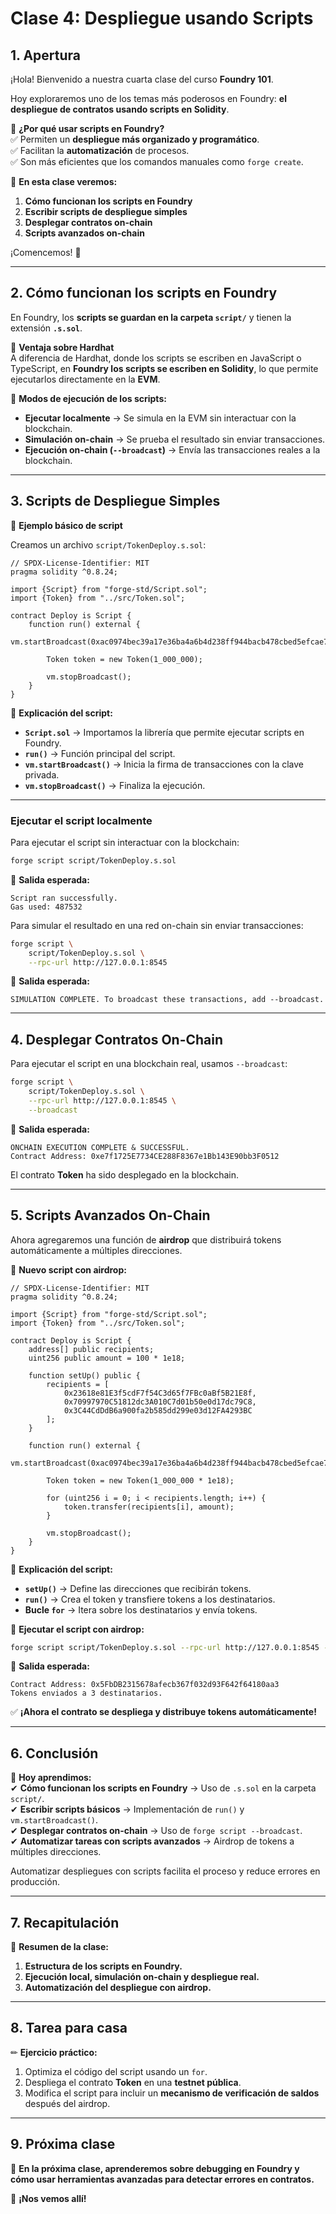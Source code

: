 # **Clase 4: Despliegue usando Scripts**  

## **1. Apertura**  

¡Hola! Bienvenido a nuestra cuarta clase del curso **Foundry 101**.  

Hoy exploraremos uno de los temas más poderosos en Foundry: **el despliegue de contratos usando scripts en Solidity**.  

📌 **¿Por qué usar scripts en Foundry?**  
✅ Permiten un **despliegue más organizado y programático**.  
✅ Facilitan la **automatización** de procesos.  
✅ Son más eficientes que los comandos manuales como `forge create`.  

📌 **En esta clase veremos:**  

1. **Cómo funcionan los scripts en Foundry**  
2. **Escribir scripts de despliegue simples**  
3. **Desplegar contratos on-chain**  
4. **Scripts avanzados on-chain**  

¡Comencemos! 🚀  

---

## **2. Cómo funcionan los scripts en Foundry**  

En Foundry, los **scripts se guardan en la carpeta `script/`** y tienen la extensión **`.s.sol`**.  

📌 **Ventaja sobre Hardhat**  
A diferencia de Hardhat, donde los scripts se escriben en JavaScript o TypeScript, en **Foundry los scripts se escriben en Solidity**, lo que permite ejecutarlos directamente en la **EVM**.  

📌 **Modos de ejecución de los scripts:**  

- **Ejecutar localmente** → Se simula en la EVM sin interactuar con la blockchain.  
- **Simulación on-chain** → Se prueba el resultado sin enviar transacciones.  
- **Ejecución on-chain (`--broadcast`)** → Envía las transacciones reales a la blockchain.  

---

## **3. Scripts de Despliegue Simples**  

📌 **Ejemplo básico de script**  

Creamos un archivo `script/TokenDeploy.s.sol`:  

```solidity
// SPDX-License-Identifier: MIT
pragma solidity ^0.8.24;

import {Script} from "forge-std/Script.sol";
import {Token} from "../src/Token.sol";

contract Deploy is Script {
    function run() external {
        vm.startBroadcast(0xac0974bec39a17e36ba4a6b4d238ff944bacb478cbed5efcae784d7bf4f2ff80);

        Token token = new Token(1_000_000);

        vm.stopBroadcast();
    }
}
```  

📌 **Explicación del script:**  
- **`Script.sol`** → Importamos la librería que permite ejecutar scripts en Foundry.  
- **`run()`** → Función principal del script.  
- **`vm.startBroadcast()`** → Inicia la firma de transacciones con la clave privada.  
- **`vm.stopBroadcast()`** → Finaliza la ejecución.  

---

### **Ejecutar el script localmente**  

Para ejecutar el script sin interactuar con la blockchain:  

```bash
forge script script/TokenDeploy.s.sol
```  

📌 **Salida esperada:**  

```
Script ran successfully.
Gas used: 487532
```  

Para simular el resultado en una red on-chain sin enviar transacciones:  

```bash
forge script \
    script/TokenDeploy.s.sol \
    --rpc-url http://127.0.0.1:8545
```  

📌 **Salida esperada:**  

```
SIMULATION COMPLETE. To broadcast these transactions, add --broadcast.
```  

---

## **4. Desplegar Contratos On-Chain**  

Para ejecutar el script en una blockchain real, usamos `--broadcast`:  

```bash
forge script \
    script/TokenDeploy.s.sol \
    --rpc-url http://127.0.0.1:8545 \
    --broadcast
```  

📌 **Salida esperada:**  

```
ONCHAIN EXECUTION COMPLETE & SUCCESSFUL.
Contract Address: 0xe7f1725E7734CE288F8367e1Bb143E90bb3F0512
```  

El contrato **Token** ha sido desplegado en la blockchain.  

---

## **5. Scripts Avanzados On-Chain**  

Ahora agregaremos una función de **airdrop** que distribuirá tokens automáticamente a múltiples direcciones.  

📌 **Nuevo script con airdrop:**  

```solidity
// SPDX-License-Identifier: MIT
pragma solidity ^0.8.24;

import {Script} from "forge-std/Script.sol";
import {Token} from "../src/Token.sol";

contract Deploy is Script {
    address[] public recipients;
    uint256 public amount = 100 * 1e18;

    function setUp() public {
        recipients = [
            0x23618e81E3f5cdF7f54C3d65f7FBc0aBf5B21E8f,
            0x70997970C51812dc3A010C7d01b50e0d17dc79C8,
            0x3C44CdDdB6a900fa2b585dd299e03d12FA4293BC
        ];
    }

    function run() external {
        vm.startBroadcast(0xac0974bec39a17e36ba4a6b4d238ff944bacb478cbed5efcae784d7bf4f2ff80);

        Token token = new Token(1_000_000 * 1e18);

        for (uint256 i = 0; i < recipients.length; i++) {
            token.transfer(recipients[i], amount);
        }

        vm.stopBroadcast();
    }
}
```  

📌 **Explicación del script:**  
- **`setUp()`** → Define las direcciones que recibirán tokens.  
- **`run()`** → Crea el token y transfiere tokens a los destinatarios.  
- **Bucle `for`** → Itera sobre los destinatarios y envía tokens.  

📌 **Ejecutar el script con airdrop:**  

```bash
forge script script/TokenDeploy.s.sol --rpc-url http://127.0.0.1:8545 --broadcast
```  

📌 **Salida esperada:**  

```
Contract Address: 0x5FbDB2315678afecb367f032d93F642f64180aa3
Tokens enviados a 3 destinatarios.
```  

✅ **¡Ahora el contrato se despliega y distribuye tokens automáticamente!**  

---

## **6. Conclusión**  

📌 **Hoy aprendimos:**  
✔ **Cómo funcionan los scripts en Foundry** → Uso de `.s.sol` en la carpeta `script/`.  
✔ **Escribir scripts básicos** → Implementación de `run()` y `vm.startBroadcast()`.  
✔ **Desplegar contratos on-chain** → Uso de `forge script --broadcast`.  
✔ **Automatizar tareas con scripts avanzados** → Airdrop de tokens a múltiples direcciones.  

Automatizar despliegues con scripts facilita el proceso y reduce errores en producción.  

---

## **7. Recapitulación**  

📌 **Resumen de la clase:**  
1. **Estructura de los scripts en Foundry.**  
2. **Ejecución local, simulación on-chain y despliegue real.**  
3. **Automatización del despliegue con airdrop.**  

---

## **8. Tarea para casa**  

✏ **Ejercicio práctico:**  

1. Optimiza el código del script usando un `for`.  
2. Despliega el contrato **Token** en una **testnet pública**.  
3. Modifica el script para incluir un **mecanismo de verificación de saldos** después del airdrop.  

---

## **9. Próxima clase**  

📅 **En la próxima clase, aprenderemos sobre debugging en Foundry y cómo usar herramientas avanzadas para detectar errores en contratos.**  

🚀 **¡Nos vemos allí!**  
